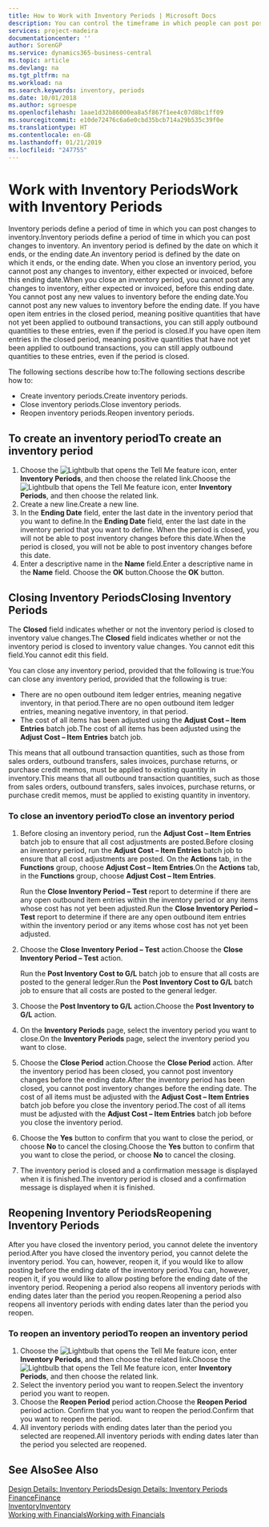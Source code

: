 ```yaml
---
title: How to Work with Inventory Periods | Microsoft Docs
description: You can control the timeframe in which people can post post changes to inventory by defining inventory periods.
services: project-madeira
documentationcenter: ''
author: SorenGP
ms.service: dynamics365-business-central
ms.topic: article
ms.devlang: na
ms.tgt_pltfrm: na
ms.workload: na
ms.search.keywords: inventory, periods
ms.date: 10/01/2018
ms.author: sgroespe
ms.openlocfilehash: 1aae1d32b86000ea8a5f867f1ee4c07d8bc1ff09
ms.sourcegitcommit: e10de72476c6a6e0cbd35bcb714a29b535c39f0e
ms.translationtype: HT
ms.contentlocale: en-GB
ms.lasthandoff: 01/21/2019
ms.locfileid: "247755"
---
```

# <a name="work-with-inventory-periods"></a><span data-ttu-id="e5062-103">Work with Inventory Periods</span><span class="sxs-lookup"><span data-stu-id="e5062-103">Work with Inventory Periods</span></span>
<span data-ttu-id="e5062-104">Inventory periods define a period of time in which you can post changes to inventory.</span><span class="sxs-lookup"><span data-stu-id="e5062-104">Inventory periods define a period of time in which you can post changes to inventory.</span></span> <span data-ttu-id="e5062-105">An inventory period is defined by the date on which it ends, or the ending date.</span><span class="sxs-lookup"><span data-stu-id="e5062-105">An inventory period is defined by the date on which it ends, or the ending date.</span></span> <span data-ttu-id="e5062-106">When you close an inventory period, you cannot post any changes to inventory, either expected or invoiced, before this ending date.</span><span class="sxs-lookup"><span data-stu-id="e5062-106">When you close an inventory period, you cannot post any changes to inventory, either expected or invoiced, before this ending date.</span></span> <span data-ttu-id="e5062-107">You cannot post any new values to inventory before the ending date.</span><span class="sxs-lookup"><span data-stu-id="e5062-107">You cannot post any new values to inventory before the ending date.</span></span> <span data-ttu-id="e5062-108">If you have open item entries in the closed period, meaning positive quantities that have not yet been applied to outbound transactions, you can still apply outbound quantities to these entries, even if the period is closed.</span><span class="sxs-lookup"><span data-stu-id="e5062-108">If you have open item entries in the closed period, meaning positive quantities that have not yet been applied to outbound transactions, you can still apply outbound quantities to these entries, even if the period is closed.</span></span>  

<span data-ttu-id="e5062-109">The following sections describe how to:</span><span class="sxs-lookup"><span data-stu-id="e5062-109">The following sections describe how to:</span></span>  

* <span data-ttu-id="e5062-110">Create inventory periods.</span><span class="sxs-lookup"><span data-stu-id="e5062-110">Create inventory periods.</span></span>  
* <span data-ttu-id="e5062-111">Close inventory periods.</span><span class="sxs-lookup"><span data-stu-id="e5062-111">Close inventory periods.</span></span>  
* <span data-ttu-id="e5062-112">Reopen inventory periods.</span><span class="sxs-lookup"><span data-stu-id="e5062-112">Reopen inventory periods.</span></span>  

## <a name="to-create-an-inventory-period"></a><span data-ttu-id="e5062-113">To create an inventory period</span><span class="sxs-lookup"><span data-stu-id="e5062-113">To create an inventory period</span></span>  
1. <span data-ttu-id="e5062-114">Choose the ![Lightbulb that opens the Tell Me feature](media/ui-search/search_small.png "Tell me what you want to do") icon, enter **Inventory Periods**, and then choose the related link.</span><span class="sxs-lookup"><span data-stu-id="e5062-114">Choose the ![Lightbulb that opens the Tell Me feature](media/ui-search/search_small.png "Tell me what you want to do") icon, enter **Inventory Periods**, and then choose the related link.</span></span>  
2. <span data-ttu-id="e5062-115">Create a new line.</span><span class="sxs-lookup"><span data-stu-id="e5062-115">Create a new line.</span></span>  
3. <span data-ttu-id="e5062-116">In the **Ending Date** field, enter the last date in the inventory period that you want to define.</span><span class="sxs-lookup"><span data-stu-id="e5062-116">In the **Ending Date** field, enter the last date in the inventory period that you want to define.</span></span> <span data-ttu-id="e5062-117">When the period is closed, you will not be able to post inventory changes before this date.</span><span class="sxs-lookup"><span data-stu-id="e5062-117">When the period is closed, you will not be able to post inventory changes before this date.</span></span>  
4. <span data-ttu-id="e5062-118">Enter a descriptive name in the **Name** field.</span><span class="sxs-lookup"><span data-stu-id="e5062-118">Enter a descriptive name in the **Name** field.</span></span> <span data-ttu-id="e5062-119">Choose the **OK** button.</span><span class="sxs-lookup"><span data-stu-id="e5062-119">Choose the **OK** button.</span></span>  

## <a name="closing-inventory-periods"></a><span data-ttu-id="e5062-120">Closing Inventory Periods</span><span class="sxs-lookup"><span data-stu-id="e5062-120">Closing Inventory Periods</span></span>  
<span data-ttu-id="e5062-121">The **Closed** field indicates whether or not the inventory period is closed to inventory value changes.</span><span class="sxs-lookup"><span data-stu-id="e5062-121">The **Closed** field indicates whether or not the inventory period is closed to inventory value changes.</span></span> <span data-ttu-id="e5062-122">You cannot edit this field.</span><span class="sxs-lookup"><span data-stu-id="e5062-122">You cannot edit this field.</span></span>  

<span data-ttu-id="e5062-123">You can close any inventory period, provided that the following is true:</span><span class="sxs-lookup"><span data-stu-id="e5062-123">You can close any inventory period, provided that the following is true:</span></span>  

* <span data-ttu-id="e5062-124">There are no open outbound item ledger entries, meaning negative inventory, in that period.</span><span class="sxs-lookup"><span data-stu-id="e5062-124">There are no open outbound item ledger entries, meaning negative inventory, in that period.</span></span>  
* <span data-ttu-id="e5062-125">The cost of all items has been adjusted using the **Adjust Cost – Item Entries** batch job.</span><span class="sxs-lookup"><span data-stu-id="e5062-125">The cost of all items has been adjusted using the **Adjust Cost – Item Entries** batch job.</span></span>  

<span data-ttu-id="e5062-126">This means that all outbound transaction quantities, such as those from sales orders, outbound transfers, sales invoices, purchase returns, or purchase credit memos, must be applied to existing quantity in inventory.</span><span class="sxs-lookup"><span data-stu-id="e5062-126">This means that all outbound transaction quantities, such as those from sales orders, outbound transfers, sales invoices, purchase returns, or purchase credit memos, must be applied to existing quantity in inventory.</span></span>  

### <a name="to-close-an-inventory-period"></a><span data-ttu-id="e5062-127">To close an inventory period</span><span class="sxs-lookup"><span data-stu-id="e5062-127">To close an inventory period</span></span>  
1. <span data-ttu-id="e5062-128">Before closing an inventory period, run the **Adjust Cost – Item Entries** batch job to ensure that all cost adjustments are posted.</span><span class="sxs-lookup"><span data-stu-id="e5062-128">Before closing an inventory period, run the **Adjust Cost – Item Entries** batch job to ensure that all cost adjustments are posted.</span></span> <span data-ttu-id="e5062-129">On the **Actions** tab, in the **Functions** group, choose **Adjust Cost – Item Entries**.</span><span class="sxs-lookup"><span data-stu-id="e5062-129">On the **Actions** tab, in the **Functions** group, choose **Adjust Cost – Item Entries**.</span></span>  

     <span data-ttu-id="e5062-130">Run the **Close Inventory Period – Test** report to determine if there are any open outbound item entries within the inventory period or any items whose cost has not yet been adjusted.</span><span class="sxs-lookup"><span data-stu-id="e5062-130">Run the **Close Inventory Period – Test** report to determine if there are any open outbound item entries within the inventory period or any items whose cost has not yet been adjusted.</span></span>  
2. <span data-ttu-id="e5062-131">Choose the **Close Inventory Period – Test** action.</span><span class="sxs-lookup"><span data-stu-id="e5062-131">Choose the **Close Inventory Period – Test** action.</span></span>  

     <span data-ttu-id="e5062-132">Run the **Post Inventory Cost to G/L** batch job to ensure that all costs are posted to the general ledger.</span><span class="sxs-lookup"><span data-stu-id="e5062-132">Run the **Post Inventory Cost to G/L** batch job to ensure that all costs are posted to the general ledger.</span></span>  
3. <span data-ttu-id="e5062-133">Choose the **Post Inventory to G/L** action.</span><span class="sxs-lookup"><span data-stu-id="e5062-133">Choose the **Post Inventory to G/L** action.</span></span>  
4. <span data-ttu-id="e5062-134">On the **Inventory Periods** page, select the inventory period you want to close.</span><span class="sxs-lookup"><span data-stu-id="e5062-134">On the **Inventory Periods** page, select the inventory period you want to close.</span></span>  
5. <span data-ttu-id="e5062-135">Choose the **Close Period** action.</span><span class="sxs-lookup"><span data-stu-id="e5062-135">Choose the **Close Period** action.</span></span> <span data-ttu-id="e5062-136">After the inventory period has been closed, you cannot post inventory changes before the ending date.</span><span class="sxs-lookup"><span data-stu-id="e5062-136">After the inventory period has been closed, you cannot post inventory changes before the ending date.</span></span> <span data-ttu-id="e5062-137">The cost of all items must be adjusted with the **Adjust Cost – Item Entries** batch job before you close the inventory period.</span><span class="sxs-lookup"><span data-stu-id="e5062-137">The cost of all items must be adjusted with the **Adjust Cost – Item Entries** batch job before you close the inventory period.</span></span>  
6. <span data-ttu-id="e5062-138">Choose the **Yes** button to confirm that you want to close the period, or choose **No** to cancel the closing.</span><span class="sxs-lookup"><span data-stu-id="e5062-138">Choose the **Yes** button to confirm that you want to close the period, or choose **No** to cancel the closing.</span></span>  
7. <span data-ttu-id="e5062-139">The inventory period is closed and a confirmation message is displayed when it is finished.</span><span class="sxs-lookup"><span data-stu-id="e5062-139">The inventory period is closed and a confirmation message is displayed when it is finished.</span></span>  

## <a name="reopening-inventory-periods"></a><span data-ttu-id="e5062-140">Reopening Inventory Periods</span><span class="sxs-lookup"><span data-stu-id="e5062-140">Reopening Inventory Periods</span></span>  
<span data-ttu-id="e5062-141">After you have closed the inventory period, you cannot delete the inventory period.</span><span class="sxs-lookup"><span data-stu-id="e5062-141">After you have closed the inventory period, you cannot delete the inventory period.</span></span> <span data-ttu-id="e5062-142">You can, however, reopen it, if you would like to allow posting before the ending date of the inventory period.</span><span class="sxs-lookup"><span data-stu-id="e5062-142">You can, however, reopen it, if you would like to allow posting before the ending date of the inventory period.</span></span> <span data-ttu-id="e5062-143">Reopening a period also reopens all inventory periods with ending dates later than the period you reopen.</span><span class="sxs-lookup"><span data-stu-id="e5062-143">Reopening a period also reopens all inventory periods with ending dates later than the period you reopen.</span></span>  

### <a name="to-reopen-an-inventory-period"></a><span data-ttu-id="e5062-144">To reopen an inventory period</span><span class="sxs-lookup"><span data-stu-id="e5062-144">To reopen an inventory period</span></span>  
1. <span data-ttu-id="e5062-145">Choose the ![Lightbulb that opens the Tell Me feature](media/ui-search/search_small.png "Tell me what you want to do") icon, enter **Inventory Periods**, and then choose the related link.</span><span class="sxs-lookup"><span data-stu-id="e5062-145">Choose the ![Lightbulb that opens the Tell Me feature](media/ui-search/search_small.png "Tell me what you want to do") icon, enter **Inventory Periods**, and then choose the related link.</span></span>  
2. <span data-ttu-id="e5062-146">Select the inventory period you want to reopen.</span><span class="sxs-lookup"><span data-stu-id="e5062-146">Select the inventory period you want to reopen.</span></span>  
3. <span data-ttu-id="e5062-147">Choose the **Reopen Period** period action.</span><span class="sxs-lookup"><span data-stu-id="e5062-147">Choose the **Reopen Period** period action.</span></span> <span data-ttu-id="e5062-148">Confirm that you want to reopen the period.</span><span class="sxs-lookup"><span data-stu-id="e5062-148">Confirm that you want to reopen the period.</span></span>  
4. <span data-ttu-id="e5062-149">All inventory periods with ending dates later than the period you selected are reopened.</span><span class="sxs-lookup"><span data-stu-id="e5062-149">All inventory periods with ending dates later than the period you selected are reopened.</span></span>  

## <a name="see-also"></a><span data-ttu-id="e5062-150">See Also</span><span class="sxs-lookup"><span data-stu-id="e5062-150">See Also</span></span>  
[<span data-ttu-id="e5062-151">Design Details: Inventory Periods</span><span class="sxs-lookup"><span data-stu-id="e5062-151">Design Details: Inventory Periods</span></span>](design-details-inventory-periods.md)  
[<span data-ttu-id="e5062-152">Finance</span><span class="sxs-lookup"><span data-stu-id="e5062-152">Finance</span></span>](finance.md)  
[<span data-ttu-id="e5062-153">Inventory</span><span class="sxs-lookup"><span data-stu-id="e5062-153">Inventory</span></span>](inventory-manage-inventory.md)  
[<span data-ttu-id="e5062-154">Working with Financials</span><span class="sxs-lookup"><span data-stu-id="e5062-154">Working with Financials</span></span>](ui-work-product.md)
